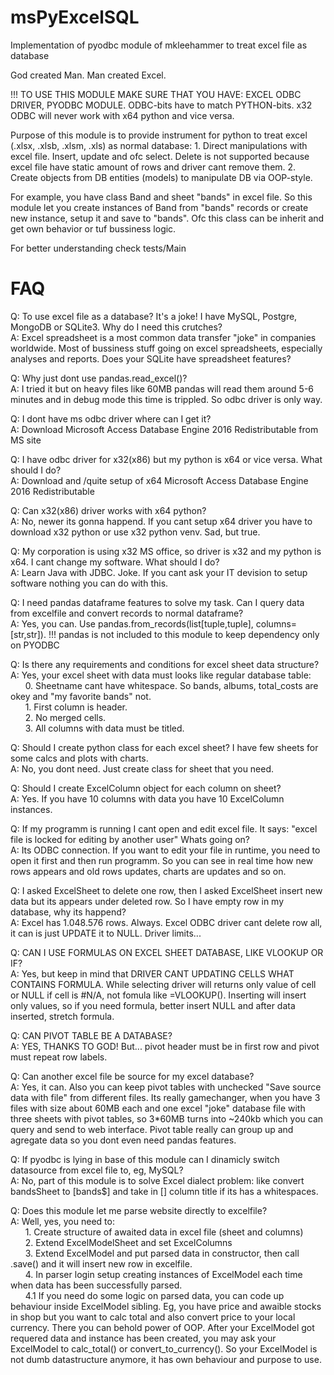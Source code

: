 # msPyExcelSQL
Implementation of pyodbc module of mkleehammer to treat excel file as database

God created Man. Man created Excel.

!!! TO USE THIS MODULE MAKE SURE THAT YOU HAVE: EXCEL ODBC DRIVER, PYODBC MODULE. ODBC-bits have to match PYTHON-bits. x32 ODBC will never work with x64 python and vice versa.

Purpose of this module is to provide instrument for python to treat excel (.xlsx, .xlsb, .xlsm, .xls) as normal database:
    1. Direct manipulations with excel file. Insert, update and ofc select. Delete is not supported because excel file have static amount of rows and driver cant remove them.
    2. Create objects from DB entities (models) to manipulate DB via OOP-style.

For example, you have class Band and sheet "bands" in excel file. So this module let you create instances of Band from "bands" records or create new instance, setup it and save to "bands". Ofc this class can be inherit and get own behavior or tuf bussiness logic.

For better understanding check tests/Main


# FAQ
Q: To use excel file as a database? It's a joke! I have MySQL, Postgre, MongoDB or SQLite3. Why do I need this crutches?<br>
A: Excel spreadsheet is a most common data transfer "joke" in companies worldwide. Most of bussiness stuff going on excel spreadsheets, especially analyses and reports.
Does your SQLite have spreadsheet features?

Q: Why just dont use pandas.read_excel()?<br>
A: I tried it but on heavy files like 60MB pandas will read them around 5-6 minutes and in debug mode this time is trippled. So odbc driver is only way.

Q: I dont have ms odbc driver where can I get it?<br>
A: Download Microsoft Access Database Engine 2016 Redistributable from MS site

Q: I have odbc driver for x32(x86) but my python is x64 or vice versa. What should I do?<br>
A: Download and /quite setup of x64 Microsoft Access Database Engine 2016 Redistributable

Q: Can x32(x86) driver works with x64 python?<br>
A: No, newer its gonna happend. If you cant setup x64 driver you have to download x32 python or use x32 python venv. Sad, but true.

Q: My corporation is using x32 MS office, so driver is x32 and my python is x64. I cant change my software. What should I do?<br>
A: Learn Java with JDBC. Joke. If you cant ask your IT devision to setup software nothing you can do with this.

Q: I need pandas dataframe features to solve my task. Can I query data from excelfile and convert records to normal dataframe?<br>
A: Yes, you can. Use pandas.from_records(list[tuple,tuple], columns=[str,str]).
!!! pandas is not included to this module to keep dependency only on PYODBC

Q: Is there any requirements and conditions for excel sheet data structure?<br>
A: Yes, your excel sheet with data must looks like regular database table:<br>
&nbsp;&nbsp;&nbsp;&nbsp;&nbsp;&nbsp;0. Sheetname cant have whitespace. So bands, albums, total_costs are okey and "my favorite bands" not.<br>
&nbsp;&nbsp;&nbsp;&nbsp;&nbsp;&nbsp;1. First column is header.<br>
&nbsp;&nbsp;&nbsp;&nbsp;&nbsp;&nbsp;2. No merged cells.<br>
&nbsp;&nbsp;&nbsp;&nbsp;&nbsp;&nbsp;3. All columns with data must be titled.<br>

Q: Should I create python class for each excel sheet? I have few sheets for some calcs and plots with charts.<br>
A: No, you dont need. Just create class for sheet that you need.

Q: Should I create ExcelColumn object for each column on sheet?<br>
A: Yes. If you have 10 columns with data you have 10 ExcelColumn instances.

Q: If my programm is running I cant open and edit excel file. It says: "excel file is locked for editing by another user" Whats going on?<br>
A: Its ODBC connection. If you want to edit your file in runtime, you need to open it first and then run programm. So you can see in real time how new rows appears and old rows updates, charts are updates and so on.

Q: I asked ExcelSheet to delete one row, then I asked ExcelSheet insert new data but its appears under deleted row. So I have empty row in my database, why its happend?<br>
A: Excel has 1.048.576 rows. Always. Excel ODBC driver cant delete row all, it can is just UPDATE it to NULL. Driver limits...

Q: CAN I USE FORMULAS ON EXCEL SHEET DATABASE, LIKE VLOOKUP OR IF?<br>
A: Yes, but keep in mind that DRIVER CANT UPDATING CELLS WHAT CONTAINS FORMULA. While selecting driver will returns only value of cell or NULL if cell is #N/A, not fomula like =VLOOKUP(). Inserting will insert only values, so if you need formula, better insert NULL and after data inserted, stretch formula.

Q: CAN PIVOT TABLE BE A DATABASE?<br>
A: YES, THANKS TO GOD! But... pivot header must be in first row and pivot must repeat row labels.

Q: Can another excel file be source for my excel database?<br>
A: Yes, it can. Also you can keep pivot tables with unchecked "Save source data with file" from different files. Its really gamechanger, when you have 3 files with size about 60MB each and one excel "joke" database file with three sheets with pivot tables, so 3*60MB turns into ~240kb which you can query and send to web interface.
Pivot table really can group up and agregate data so you dont even need pandas features.

Q: If pyodbc is lying in base of this module can I dinamicly switch datasource from excel file to, eg, MySQL?<br>
A: No, part of this module is to solve Excel dialect problem: like convert bandsSheet to [bands$] and take in [] column title if its has a whitespaces.

Q: Does this module let me parse website directly to excelfile?<br>
A: Well, yes, you need to:<br>
&nbsp;&nbsp;&nbsp;&nbsp;&nbsp;&nbsp;1. Create structure of awaited data in excel file (sheet and columns)<br>
&nbsp;&nbsp;&nbsp;&nbsp;&nbsp;&nbsp;2. Extend ExcelModelSheet and set ExcelColumns<br>
&nbsp;&nbsp;&nbsp;&nbsp;&nbsp;&nbsp;3. Extend ExcelModel and put parsed data in constructor, then call .save() and it will insert new row in excelfile.<br>
&nbsp;&nbsp;&nbsp;&nbsp;&nbsp;&nbsp;4. In parser login setup creating instances of ExcelModel each time when data has been successfully parsed.<br>
&nbsp;&nbsp;&nbsp;&nbsp;&nbsp;&nbsp;4.1 If you need do some logic on parsed data, you can code up behaviour inside ExcelModel sibling. Eg, you have price and awaible stocks in shop but you want to calc total and also convert price to your local currency. There you can behold power of OOP. After your ExcelModel got requered data and instance has been created, you may ask your ExcelModel to calc_total() or convert_to_currency(). So your ExcelModel is not dumb datastructure anymore, it has own behaviour and purpose to use.

